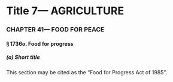 
# Title 7— AGRICULTURE
### CHAPTER 41— FOOD FOR PEACE
#### § 1736o. Food for progress
##### (a) Short title

This section may be cited as the “Food for Progress Act of 1985”.
